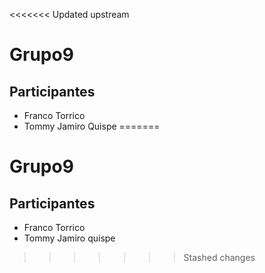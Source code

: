 <<<<<<< Updated upstream
# Grupo9
## Participantes
- Franco Torrico
- Tommy Jamiro Quispe
=======
# Grupo9
## Participantes
- Franco Torrico
- Tommy Jamiro quispe
>>>>>>> Stashed changes
